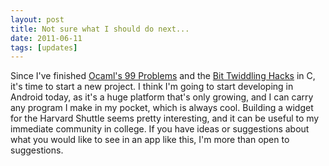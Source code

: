 ```yaml
---
layout: post
title: Not sure what I should do next...
date: 2011-06-11
tags: [updates]
---
```


Since I've finished <a href="{{ site.data.projects['99problems'].url }}">Ocaml's 99 Problems</a> and the <a href="{{ site.data.projects['bithacks'].url }}">Bit Twiddling Hacks</a> in C, it's time to start a new project. I think I'm going to start developing in Android today, as it's a huge platform that's only growing, and I can carry any program I make in my pocket, which is always cool. Building a widget for the Harvard Shuttle seems pretty interesting, and it can be useful to my immediate community in college. If you have ideas or suggestions about what you would like to see in an app like this, I'm more than open to suggestions.